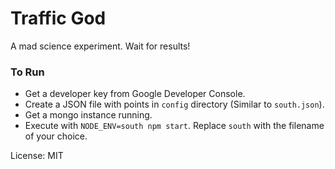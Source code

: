Traffic God
============

A mad science experiment. Wait for results!

### To Run

+ Get a developer key from Google Developer Console.
+ Create a JSON file with points in `config` directory (Similar to ```south.json```).
+ Get a mongo instance running.
+ Execute with ```NODE_ENV=south npm start```. Replace `south` with the filename of your choice.


License: MIT
